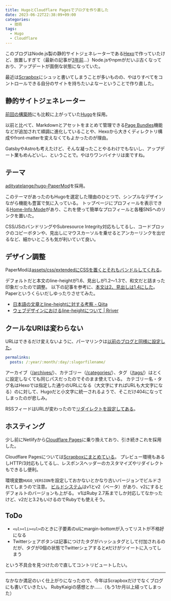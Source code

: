 ```yaml
---
title: HugoとCloudflare Pagesでブログを作り直した
date: 2023-06-22T22:38:09+09:00
categories:
  - 技術
tags:
  - Hugo
  - Cloudflare
---
```


このブログはNode.js製の静的サイトジェネレーターである[Hexo](https://hexo.io/)で作っていたけど、放置しすぎて（最新の記事が[3年前](https://shimoju.jp/2020/10/24/kaigi-on-rails/)…）Node.jsやnpmがだいぶ古くなっており、アップデートが面倒な状態になっていた。

最近は[Scrapbox](https://scrapbox.io/shimoju/)にシュッと書いてしまうことが多いものの、やはりすべてをコントロールできる自分のサイトを持ちたいよなーということで作り直した。

## 静的サイトジェネレーター

[前回の構築時](https://shimoju.jp/2017/09/26/hello-hexo-netlify/)にも比較に上がっていた[Hugo](https://gohugo.io/)を採用。

以前と比べて、Markdownとアセットをまとめて管理できる[Page Bundles](https://gohugo.io/content-management/page-bundles/)機能などが追加されて順調に進化していることや、Hexoから大きくディレクトリ構成やfront-matterを変えなくてもよかったのが理由。

GatsbyやAstroも考えたけど、そんな凝ったことやるわけでもないし、アップデート業もめんどいし、ということで。やはりワンバイナリは楽ですね。

## テーマ

[adityatelange/hugo-PaperMod](https://github.com/adityaおtelange/hugo-PaperMod)を採用。

このテーマがあったのもHugoを選定した理由のひとつで、シンプルなデザインながら機能も豊富で気に入っている。
トップページにプロフィールを表示できる[Home-Info Mode](https://github.com/adityatelange/hugo-PaperMod/wiki/Features#home-info-mode)があり、これを使って簡単なプロフィールと各種SNSへのリンクを置いた。

CSS/JSのバンドリングやSubresource Integrity対応もしてるし、コードブロックのコピーボタンや、見出しにマウスカーソルを乗せるとアンカーリンクを出せるなど、細かいところも気が利いていて良い。

## デザイン調整

PaperModは[assets/css/extendedにCSSを置くとそれもバンドルしてくれる](https://github.com/adityatelange/hugo-PaperMod/wiki/FAQs#bundling-custom-css-with-themes-assets)。

デフォルトだと本文のline-heightが1.6、見出しが1.2〜1.3で、和文だと詰まった印象だったので調整。
以下の記事を参考に、[本文は2、見出しは1.4にした](https://github.com/shimoju/shimoju.jp/blob/master/assets/css/extended/override.css)。Paperというくらいだしゆったりさせてみた。

- [日本語の文章とline-heightに対する考察 - Qiita](https://qiita.com/NagayamaToshiaki/items/25d4969636d05bf48c41)
- [ウェブデザインにおけるline-heightについて  |  Rriver](https://parashuto.com/rriver/development/line-height-in-web-design)

## クールなURIは変わらない

URLはできるだけ変えないように、パーマリンクは[以前のブログと同様に設定した](https://github.com/shimoju/shimoju.jp/blob/master/hugo.yml)。

```yaml
permalinks:
  posts: /:year/:month/:day/:slugorfilename/
```

アーカイブ（[/archives/](https://shimoju.jp/archives/)）、カテゴリー（[/categories/](https://shimoju.jp/categories/)）、タグ（[/tags/](https://shimoju.jp/tags/)）はとくに設定しなくても同じパスだったのでそのまま使えている。
カテゴリー名・タグ名はHexoでは指定した通りのURLになる（大文字にすればURLも大文字になる）のに対して、Hugoだと小文字に統一されるようで、そこだけ404になってしまったのが悲しみ。

RSSフィードはURLが変わったので[リダイレクトを設定してある](https://github.com/shimoju/shimoju.jp/blob/master/static/_redirects)。

## ホスティング

少し前にNetlifyから[Cloudflare Pages](https://www.cloudflare.com/ja-jp/products/pages/)に乗り換えており、引き続きこれを採用した。

Cloudflare Pagesについては[Scrapboxにまとめている](https://scrapbox.io/shimoju/Cloudflare_Pages)。
プレビュー環境もあるしHTTP/3対応もしてるし、レスポンスヘッダーのカスタマイズやリダイレクトもできるし便利。

環境変数`HUGO_VERSION`を設定しておかないとかなり古いバージョンでビルドされてしまうので注意。
[ビルドシステム](https://developers.cloudflare.com/pages/platform/language-support-and-tools/)はv1とv2（ベータ）があり、v2にするとデフォルトのバージョンも上がる。
v1はRuby 2.7系までしか対応してなかったけど、v2だと3.2もいけるのでRubyでも使えそう。

## ToDo

- `<ul><li><ul>`のときに子要素のulにmargin-bottomが入ってリストが不格好になる
- Twitterシェアボタンは記事につけたタグがハッシュタグとして付加されるのだが、タグが0個の状態でTwitterシェアすると`#`だけがツイートに入ってしまう

という不具合を見つけたので直してコントリビュートしたい。

---

なかなか満足のいく仕上がりになったので、今年はScrapboxだけでなくブログにも書いていきたい。
RubyKaigiの感想とか……（もう1か月以上経ってしまった）
